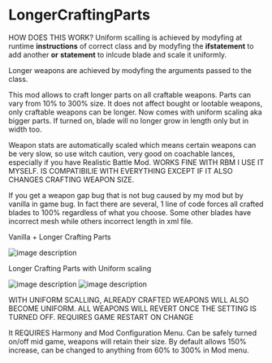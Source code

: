 # LongerCraftingParts

HOW DOES THIS WORK?
Uniform scalling is achieved by modyfing at runtime **instructions** of correct class and by modyfing the **ifstatement** to add another **or** **statement** to inlcude blade and scale it uniformly.

Longer weapons are achieved by modyfing the arguments passed to the class.

This mod allows to craft longer parts on all craftable weapons. Parts can vary from 10% to 300% size. It does not affect bought or lootable weapons, only craftable weapons can be longer.
Now comes with uniform scaling aka bigger parts. If turned on, blade will no longer grow in length only but in width too.

Weapon stats are automatically scaled which means certain weapons can be very slow, so use witch caution, very good on coachable lances, especially if you have Realistic Battle Mod.
WORKS FINE WITH RBM I USE IT MYSELF. IS COMPATIBILIE WITH EVERYTHING EXCEPT IF IT ALSO CHANGES CRAFTING WEAPON SIZE.

If you get a weapon gap bug that is not bug caused by my mod but by vanilla in game bug. In fact there are several, 1 line of code forces all crafted blades to 100% regardless of what you choose. Some other blades have incorrect mesh while others incorrect length in xml file. 

Vanilla + Longer Crafting Parts

![image description](https://i.imgur.com/xNyHCmK.gif)

Longer Crafting Parts with Uniform scaling

![image description](https://i.imgur.com/GXTGeNw.gif)
![image description](https://i.imgur.com/rGeY1EX.gif)

WITH UNIFORM SCALLING, ALREADY CRAFTED WEAPONS WILL ALSO BECOME UNIFORM. ALL WEAPONS WI﻿LL REVERT ONCE THE SETTING IS TURNED OFF. REQUIRES GAME RESTART ON CHANGE

It REQUIRES Harmony and Mod Configuration Menu. Can be safely turned on/off mid game, weapons will retain their size. By default allows 150% increase, can be changed to anything from 60% to 300% in Mod menu.
